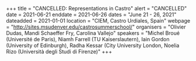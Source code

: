 +++
title = "CANCELLED: Representations in Castro"
alert = "CANCELLED"
date = 2021-06-21
enddate = 2021-06-26
dates = "June 21 - 26, 2021"
dateadded = 2021-01-01
location = "CIEM, Castro Urdiales, Spain"
webpage = "http://sites.msudenver.edu/castrosummerschool/"
organisers = "Olivier Dudas, Mandi Schaeffer Fry, Carolina Vallejo"
speakers = "Michel Broué (Université de Paris), Niamh Farrell (TU Kaiserslautern), Iain Gordon (University of Edinburgh), Radha Kessar (City University London, Noelia Rizo (Università degli Studi di Firenze)"
+++

